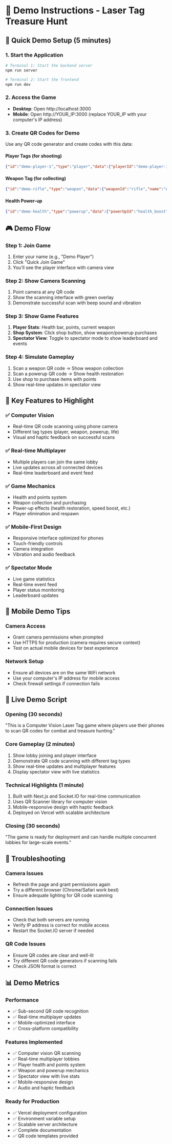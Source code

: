 # 🎯 Demo Instructions - Laser Tag Treasure Hunt

## 🚀 Quick Demo Setup (5 minutes)

### 1. Start the Application
```bash
# Terminal 1: Start the backend server
npm run server

# Terminal 2: Start the frontend
npm run dev
```

### 2. Access the Game
- **Desktop**: Open http://localhost:3000
- **Mobile**: Open http://YOUR_IP:3000 (replace YOUR_IP with your computer's IP address)

### 3. Create QR Codes for Demo
Use any QR code generator and create codes with this data:

#### Player Tags (for shooting)
```json
{"id":"demo-player-1","type":"player","data":{"playerId":"demo-player-1","name":"Demo Player"}}
```

#### Weapon Tag (for collecting)
```json
{"id":"demo-rifle","type":"weapon","data":{"weaponId":"rifle","name":"Assault Rifle"}}
```

#### Health Power-up
```json
{"id":"demo-health","type":"powerup","data":{"powerUpId":"health_boost","name":"Health Pack"}}
```

## 🎮 Demo Flow

### Step 1: Join Game
1. Enter your name (e.g., "Demo Player")
2. Click "Quick Join Game"
3. You'll see the player interface with camera view

### Step 2: Show Camera Scanning
1. Point camera at any QR code
2. Show the scanning interface with green overlay
3. Demonstrate successful scan with beep sound and vibration

### Step 3: Show Game Features
1. **Player Stats**: Health bar, points, current weapon
2. **Shop System**: Click shop button, show weapon/powerup purchases
3. **Spectator View**: Toggle to spectator mode to show leaderboard and events

### Step 4: Simulate Gameplay
1. Scan a weapon QR code → Show weapon collection
2. Scan a powerup QR code → Show health restoration
3. Use shop to purchase items with points
4. Show real-time updates in spectator view

## 🎯 Key Features to Highlight

### ✅ Computer Vision
- Real-time QR code scanning using phone camera
- Different tag types (player, weapon, powerup, life)
- Visual and haptic feedback on successful scans

### ✅ Real-time Multiplayer
- Multiple players can join the same lobby
- Live updates across all connected devices
- Real-time leaderboard and event feed

### ✅ Game Mechanics
- Health and points system
- Weapon collection and purchasing
- Power-up effects (health restoration, speed boost, etc.)
- Player elimination and respawn

### ✅ Mobile-First Design
- Responsive interface optimized for phones
- Touch-friendly controls
- Camera integration
- Vibration and audio feedback

### ✅ Spectator Mode
- Live game statistics
- Real-time event feed
- Player status monitoring
- Leaderboard updates

## 📱 Mobile Demo Tips

### Camera Access
- Grant camera permissions when prompted
- Use HTTPS for production (camera requires secure context)
- Test on actual mobile devices for best experience

### Network Setup
- Ensure all devices are on the same WiFi network
- Use your computer's IP address for mobile access
- Check firewall settings if connection fails

## 🎪 Live Demo Script

### Opening (30 seconds)
"This is a Computer Vision Laser Tag game where players use their phones to scan QR codes for combat and treasure hunting."

### Core Gameplay (2 minutes)
1. Show lobby joining and player interface
2. Demonstrate QR code scanning with different tag types
3. Show real-time updates and multiplayer features
4. Display spectator view with live statistics

### Technical Highlights (1 minute)
1. Built with Next.js and Socket.IO for real-time communication
2. Uses QR Scanner library for computer vision
3. Mobile-responsive design with haptic feedback
4. Deployed on Vercel with scalable architecture

### Closing (30 seconds)
"The game is ready for deployment and can handle multiple concurrent lobbies for large-scale events."

## 🔧 Troubleshooting

### Camera Issues
- Refresh the page and grant permissions again
- Try a different browser (Chrome/Safari work best)
- Ensure adequate lighting for QR code scanning

### Connection Issues
- Check that both servers are running
- Verify IP address is correct for mobile access
- Restart the Socket.IO server if needed

### QR Code Issues
- Ensure QR codes are clear and well-lit
- Try different QR code generators if scanning fails
- Check JSON format is correct

## 📊 Demo Metrics

### Performance
- ✅ Sub-second QR code recognition
- ✅ Real-time multiplayer updates
- ✅ Mobile-optimized interface
- ✅ Cross-platform compatibility

### Features Implemented
- ✅ Computer vision QR scanning
- ✅ Real-time multiplayer lobbies
- ✅ Player health and points system
- ✅ Weapon and powerup mechanics
- ✅ Spectator view with live stats
- ✅ Mobile-responsive design
- ✅ Audio and haptic feedback

### Ready for Production
- ✅ Vercel deployment configuration
- ✅ Environment variable setup
- ✅ Scalable server architecture
- ✅ Complete documentation
- ✅ QR code templates provided
